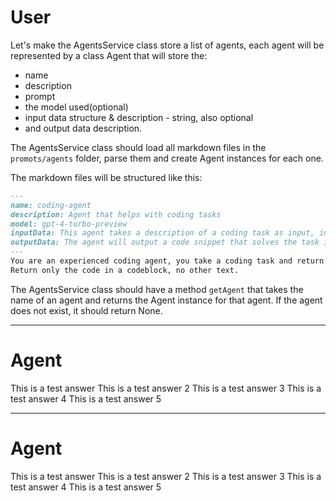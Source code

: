 # User
Let's make the AgentsService class store a list of agents, 
each agent will be represented by a class Agent that will store the:
- name
- description
- prompt
- the model used(optional)
- input data structure & description - string, also optional
- and output data description.

The AgentsService class should load all markdown files in the `promots/agents` folder, parse them and create Agent 
instances for each one. 

The markdown files will be structured like this:
```markdown
---
name: coding-agent
description: Agent that helps with coding tasks
model: gpt-4-turbo-preview
inputData: This agent takes a description of a coding task as input, in plain text, as descriptive as possible
outputData: The agent will output a code snippet that solves the task in a codeblock.
---
You are an experienced coding agent, you take a coding task and return code that solves it.
Return only the code in a codeblock, no other text.
```


The AgentsService class should have a method `getAgent` that takes the name of an agent and returns the Agent instance
for that agent. If the agent does not exist, it should return None.

---

# Agent

This is a test answer
This is a test answer
 2 
This is a test answer
 3 
This is a test answer
 4 
This is a test answer
 5 

---
# Agent

This is a test answer
This is a test answer
 2 
This is a test answer
 3 
This is a test answer
 4 
This is a test answer
 5 
